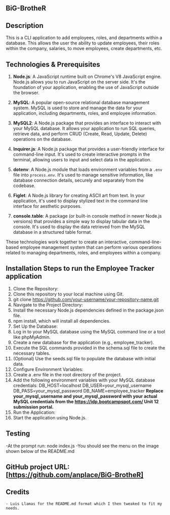 ## BiG-BrotheR

## Description
This is a CLI application to add employees, roles, and departments within a database. This allows the user the ability to update employees, their roles within the company, salaries, to move employees, create departments, etc. 


## Technologies & Prerequisites

1. **Node.js**: A JavaScript runtime built on Chrome's V8 JavaScript engine. Node.js allows you to run JavaScript on the server side. It's the foundation of your application, enabling the use of JavaScript outside the browser.

2. **MySQL**: A popular open-source relational database management system. MySQL is used to store and manage the data for your application, including departments, roles, and employee information.

3. **MySQL2**: A Node.js package that provides an interface to interact with your MySQL database. It allows your application to run SQL queries, retrieve data, and perform CRUD (Create, Read, Update, Delete) operations on the database.

4. **Inquirer.js**: A Node.js package that provides a user-friendly interface for command-line input. It's used to create interactive prompts in the terminal, allowing users to input and select data in the application.

5. **dotenv**: A Node.js module that loads environment variables from a `.env` file into `process.env`. It's used to manage sensitive information, like database connection details, securely and separately from the codebase.

6. **Figlet**: A Node.js library for creating ASCII art from text. In your application, it's used to display stylized text in the command line interface for aesthetic purposes.

7. **console.table**: A package (or built-in console method in newer Node.js versions) that provides a simple way to display tabular data in the console. It's used to display the data retrieved from the MySQL database in a structured table format.

These technologies work together to create an interactive, command-line-based employee management system that can perform various operations related to managing departments, roles, and employees within a company.


## Installation Steps to run the Employee Tracker application
1. Clone the Repository:
2. Clone this repository to your local machine using Git.
3. git clone https://github.com/your-username/your-repository-name.git
4. Navigate to the Project Directory:
5. Install the necessary Node.js dependencies defined in the package.json file.
6. npm install, which will install all dependencies.
7. Set Up the Database:
8. Log in to your MySQL database using the MySQL command line or a tool like phpMyAdmin.
9. Create a new database for the application (e.g., employee_tracker).
10. Execute the SQL commands provided in the schema.sql file to create the necessary tables.
11. (Optional) Use the seeds.sql file to populate the database with initial data.
12. Configure Environment Variables:
13. Create a .env file in the root directory of the project.
14.  Add the following environment variables with your MySQL database credentials:
        DB_HOST=localhost
        DB_USER=your_mysql_username
        DB_PASS=your_mysql_password
        DB_NAME=employee_tracker
            **Replace your_mysql_username and your_mysql_password with your actual MySQL credentials from the 
            https://idp.bootcampspot.com/ Unit 12 submission portal.**  
15. Run the Application:
16. Start the application using Node.js.

## Testing
-At the prompt run: node index.js
-You should see the menu on the image shown below of the README.md

## GitHub project URL: [https://github.com/anplace/BiG-BrotheR]

## Credits
    - Luis Llamas for the README.md format which I then tweaked to fit my needs.